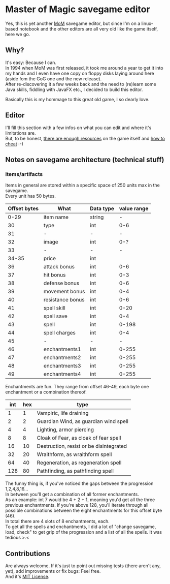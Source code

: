 # Master of Magic savegame editor

Yes, this is yet another [MoM](https://de.wikipedia.org/wiki/Master_of_Magic) savegame editor, but since I'm on a linux-based notebook and the other editors are all very old like the game itself, here we go.

## Why?
It's easy: Because I can.  
In 1994 when MoM was first released, it took me around a year to get it into my hands and I even have one copy on floppy disks laying around here (aside fom the GoG one and the new release).  
After re-discovering it a few weeks back and the need to (re)learn some Java skills, fiddling with JavaFX etc., I decided to build this editor.

Basically this is my hommage to this great old game, I so dearly love.

## Editor
I'll fill this section with a few infos on what you can edit and where it's limitations are.  
But, to be honest, [there are enough resources](https://masterofmagic.fandom.com/wiki/Save_Game_Format) on the game itself and [how to cheat](http://pcgamescreens.blogspot.com/2017/12/master-of-magic-hex-editor-codes-and.html) :-)

## Notes on savegame architecture (technical stuff)

### items/artifacts
Items in general are stored within a specific space of 250 units max in the savegame.  
Every unit has 50 bytes.

| Offset bytes | What             | Data type | value range |
|--------------|------------------|-----------|-------------|
| 0-29         | item name        | string    | -           |
| 30           | type             | int       | 0-6         |
| 31           | -                | -         | -           |
| 32           | image            | int       | 0-?         |
| 33           | -                | -         | -           |
| 34-35        | price            | int       |             |
| 36           | attack bonus     | int       | 0-6         |
| 37           | hit bonus        | int       | 0-3         |
| 38           | defense bonus    | int       | 0-6         |
| 39           | movement bonus   | int       | 0-4         |
| 40           | resistance bonus | int       | 0-6         |
| 41           | spell skill      | int       | 0-20        |
| 42           | spell save       | int       | 0-4         |
| 43           | spell            | int       | 0-198       |
| 44           | spell charges    | int       | 0-4         |
| 45           | -                | -         | -           |
| 46           | enchantments1    | int       | 0-255       |
| 47           | enchantments2    | int       | 0-255       |
| 48           | enchantments3    | int       | 0-255       |
| 49           | enchantments4    | int       | 0-255       |


Enchantments are fun. They range from offset 46-49, each byte one enchantment or a combination thereof.

| int | hex | type                                    |
|-----|-----|-----------------------------------------|
| 1   | 1   | Vampiric, life draining                 |
| 2   | 2   | Guardian Wind, as guardian wind spell   |
| 4   | 4   | Lighting, armor piercing                |
| 8   | 8   | Cloak of Fear, as cloak of fear spell   |
| 16  | 10  | Destruction, resist or be disintegrated |
| 32  | 20  | Wraithform, as wraithform spell         |
| 64  | 40  | Regeneration, as regeneration spell     |
| 128 | 80  | Pathfinding, as pathfinding spell       |

The funny thing is, if you've noticed the gaps between the progression 1,2,4,8,16...  
In between you'll get a combination of all former enchantments.  
As an example: int 7 would be 4 + 2 + 1, meaning you'd get all the three previous enchantments. If you're above 128, you'll iterate through all possible combinations between the eight enchantments for this offset byte (46).  
In total there are 4 slots of 8 enchantments, each.  
To get all the spells and enchantments, I did a lot of "change savegame, load, check" to get grip of the progression and a list of all the spells. It was tedious >.<

## Contributions
Are always welcome. If it's just to point out missing tests (there aren't any, yet), add improvements or fix bugs: Feel free.   
And it's [MIT License](LICENSE.txt).